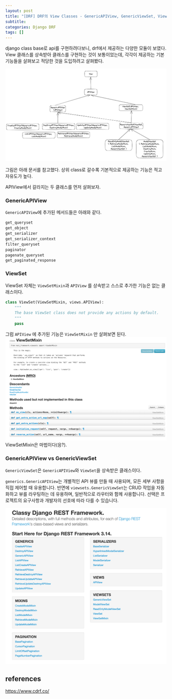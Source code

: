 ```yaml
---
layout: post
title: "[DRF] DRF의 View Classes - GenericAPIView, GenericViewSet, ViewSet"
subtitle:
categories: Django DRF
tags: []
---
```

  
django class base로 api를 구현하려다보니, drf에서 제공하는 다양한 모듈이 보였다. View 클래스를 상속받아 클래스를 구현하는 것이 보통이었는데, 각각이 제공하는 기본 기능들을 살펴보고 적당한 것을 도입하려고 살펴봤다. 

![drf-views.png](https://github.com/aohus/aohus.github.io/blob/main/assets/images/posts/drf-views.png)

그림은 아래 문서를 참고했다. 상위 class로 갈수록 기본적으로 제공하는 기능은 적고 자유도가 높다. 

APIView에서 갈라지는 두 클래스를 먼저 살펴보자. 

### GenericAPIView
`GenericAPIView`에 추가된 메서드들은 아래와 같다. 
```python
get_queryset
get_object
get_serializer
get_serializer_context
filter_queryset
paginator
pagenate_queryset
get_paginated_response
```


### ViewSet
ViewSet 자체는 `ViewSetMixin`과 `APIView` 를 상속받고 스스로 추가한 기능은 없는 클래스이다. 
```python
class ViewSet(ViewSetMixin, views.APIView):
    """
    The base ViewSet class does not provide any actions by default.
    """
    pass
```

그럼 `APIView` 에 추가된 기능은 `ViewSetMixin` 만 살펴보면 된다. 
![](https://github.com/aohus/aohus.github.io/blob/main/assets/images/posts/drf-view-mixin.png)
ViewSetMixin은 마법이다(응?). 


### GenericAPIView vs GenericViewSet
`GenericViewSet`은 `GenericAPIView`와 `ViewSet`을 상속받은 클래스이다. 

`generics.GenericAPIView`는 개별적인 API 뷰를 만들 때 사용되며, 모든 세부 사항을 직접 제어할 때 유용합니다. 반면에 `viewsets.GenericViewSet`는 CRUD 작업을 자동화하고 뷰를 라우팅하는 데 유용하며, 일반적으로 라우터와 함께 사용합니다. 선택은 프로젝트의 요구사항과 개발자의 선호에 따라 다를 수 있습니다.

![](https://github.com/aohus/aohus.github.io/blob/main/assets/images/posts/drf-view-class.png)


## references
https://www.cdrf.co/
